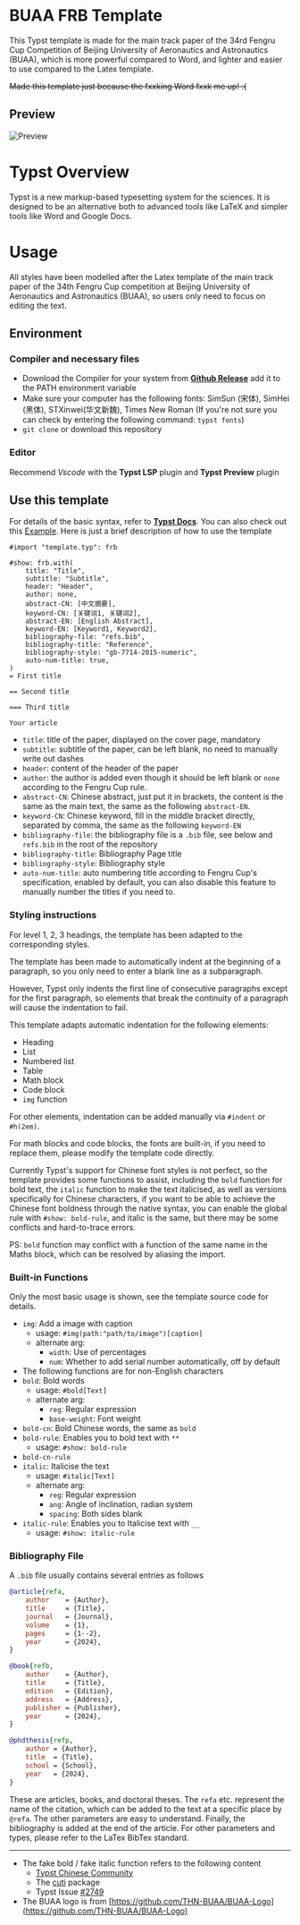 # BUAA FRB Template

This Typst template is made for the main track paper of the 34rd Fengru Cup Competition of Beijing University of Aeronautics and Astronautics (BUAA), which is more powerful compared to Word, and lighter and easier to use compared to the Latex template.

~~Made this template just because the fxxking Word fxxk me up! :(~~

## Preview

![Preview](./preview.png)

# Typst Overview

Typst is a new markup-based typesetting system for the sciences. It is designed to be an alternative both to advanced tools like LaTeX and simpler tools like Word and Google Docs.

# Usage

All styles have been modelled after the Latex template of the main track paper of the 34th Fengru Cup competition at Beijing University of Aeronautics and Astronautics (BUAA), so users only need to focus on editing the text.

## Environment

### Compiler and necessary files

- Download the Compiler for your system from [**Github Release**](https://github.com/typst/typst/releases/) add it to the PATH environment variable
- Make sure your computer has the following fonts: SimSun (宋体), SimHei (黑体), STXinwei(华文新魏), Times New Roman (If you're not sure you can check by entering the following command: `typst fonts`)
- `git clone` or download this repository

### Editor

Recommend *Vscode* with the **Typst LSP** plugin and **Typst Preview** plugin

## Use this template

For details of the basic syntax, refer to [**Typst Docs**](https://typst.app/docs/reference). You can also check out this [Example](./main.typ). Here is just a brief description of how to use the template

```typ
#import "template.typ": frb

#show: frb.with(
    title: "Title",
    subtitle: "Subtitle",
    header: "Header",
    author: none,
    abstract-CN: [中文摘要],
    keyword-CN: [关键词1, 关键词2],
    abstract-EN: [English Abstract],
    keyword-EN: [Keyword1, Keyword2],
    bibliography-file: "refs.bib",
    bibliography-title: "Reference",
    bibliography-style: "gb-7714-2015-numeric",
    auto-num-title: true,
)
= First title

== Second title

=== Third title

Your article
```

- `title`: title of the paper, displayed on the cover page, mandatory
- `subtitle`: subtitle of the paper, can be left blank, no need to manually write out dashes
- `header`: content of the header of the paper
- `author`: the author is added even though it should be left blank or `none` according to the Fengru Cup rule.
- `abstract-CN`: Chinese abstract, just put it in brackets, the content is the same as the main text, the same as the following `abstract-EN`.
- `keyword-CN`: Chinese keyword, fill in the middle bracket directly, separated by comma, the same as the following `keyword-EN`
- `bibliography-file`: the bibliography file is a `.bib` file, see below and `refs.bib` in the root of the repository
- `bibliography-title`: Bibliography Page title
- `bibliography-style`: Bibliography style
- `auto-num-title`: auto numbering title according to Fengru Cup's specification, enabled by default, you can also disable this feature to manually number the titles if you need to.

### Styling instructions

For level 1, 2, 3 headings, the template has been adapted to the corresponding styles.

The template has been made to automatically indent at the beginning of a paragraph, so you only need to enter a blank line as a subparagraph.

However, Typst only indents the first line of consecutive paragraphs except for the first paragraph, so elements that break the continuity of a paragraph will cause the indentation to fail.

This template adapts automatic indentation for the following elements:

- Heading
- List
- Numbered list
- Table
- Math block
- Code block
- `img` function

For other elements, indentation can be added manually via `#indent` or `#h(2em)`.

For math blocks and code blocks, the fonts are built-in, if you need to replace them, please modify the template code directly.

Currently Typst's support for Chinese font styles is not perfect, so the template provides some functions to assist, including the `bold` function for bold text, the `italic` function to make the text italicised, as well as versions specifically for Chinese characters, if you want to be able to achieve the Chinese font boldness through the native syntax, you can enable the global rule with `#show: bold-rule`, and italic is the same, but there may be some conflicts and hard-to-trace errors.

PS: `bold` function may conflict with a function of the same name in the Maths block, which can be resolved by aliasing the import.

### Built-in Functions

Only the most basic usage is shown, see the template source code for details.

- `img`: Add a image with caption
    - usage: `#img(path:"path/to/image")[caption]`
    - alternate arg:
        - `width`: Use of percentages
        - `num`: Whether to add serial number automatically, off by default
- The following functions are for non-English characters
- `bold`: Bold words
    - usage: `#bold[Text]`
    - alternate arg:
        - `reg`: Regular expression
        - `base-weight`: Font weight
- `bold-cn`: Bold Chinese words, the same as `bold`
- `bold-rule`: Enables you to bold text with `**`
    - usage: `#show: bold-rule`
- `bold-cn-rule`
- `italic`: Italicise the text
    - usage: `#italic[Text]`
    - alternate arg:
        - `reg`: Regular expression
        - `ang`: Angle of inclination, radian system
        - `spacing`: Both sides blank
- `italic-rule`: Enables you to Italicise text with `__`
    - usage: `#show: italic-rule`

### Bibliography File

A `.bib` file usually contains several entries as follows

```bib
@article{refa,
    author    = {Author},
    title     = {Title},
    journal   = {Journal},
    volume    = {1},
    pages     = {1--2},
    year      = {2024},
}

@book{refb,
    author    = {Author},
    title     = {Title},
    edition   = {Edition},
    address   = {Address},
    publisher = {Publisher},
    year      = {2024},
}

@phdthesis{refp,
    author = {Author},
    title  = {Title},
    school = {School},
    year   = {2024},
}
```

These are articles, books, and doctoral theses. The `refa` etc. represent the name of the citation, which can be added to the text at a specific place by `@refa`. The other parameters are easy to understand. Finally, the bibliography is added at the end of the article. For other parameters and types, please refer to the LaTex BibTex standard.

---

- The fake bold / fake italic function refers to the following content
  - [Typst Chinese Community](https://typst-doc-cn.github.io/docs/chinese/)
  - The [cuti](https://github.com/csimide/cuti/) package
  - Typst Issue [#2749](https://github.com/typst/typst/issues/2749)
- The BUAA logo is from [https://github.com/THN-BUAA/BUAA-Logo](https://github.com/THN-BUAA/BUAA-Logo)
